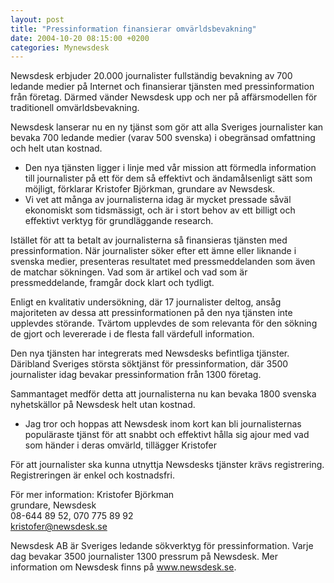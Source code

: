 ```yaml
---
layout: post
title: "Pressinformation finansierar omvärldsbevakning"
date: 2004-10-20 08:15:00 +0200
categories: Mynewsdesk
---
```

 Newsdesk erbjuder 20.000 journalister fullständig bevakning av 700 ledande medier på Internet och finansierar tjänsten med pressinformation från företag. 
Därmed vänder Newsdesk upp och ner på affärsmodellen för traditionell omvärldsbevakning.

Newsdesk lanserar nu en ny tjänst som gör att alla Sveriges journalister kan bevaka 700 ledande medier (varav 500 svenska) i obegränsad omfattning och helt utan kostnad. 

- Den nya tjänsten ligger i linje med vår mission att förmedla information till journalister på ett för dem så effektivt och ändamålsenligt sätt som möjligt, förklarar Kristofer Björkman, grundare av Newsdesk. 
- Vi vet att många av journalisterna idag är mycket pressade såväl ekonomiskt som tidsmässigt, och är i stort behov av ett billigt och effektivt verktyg för grundläggande research.

Istället för att ta betalt av journalisterna så finansieras tjänsten med pressinformation. När journalister söker efter ett ämne eller liknande i svenska medier, presenteras resultatet med pressmeddelanden som även de matchar sökningen. Vad som är artikel och vad som är pressmeddelande, framgår dock klart och tydligt.

Enligt en kvalitativ undersökning, där 17 journalister deltog, ansåg majoriteten av dessa att pressinformationen på den nya tjänsten inte upplevdes störande. Tvärtom upplevdes de som relevanta för den sökning de gjort och levererade i de flesta fall värdefull information.  

Den nya tjänsten har integrerats med Newsdesks befintliga tjänster. Däribland Sveriges största söktjänst för pressinformation, där 3500 journalister idag bevakar pressinformation från 1300 företag. 

Sammantaget medför detta att journalisterna nu kan bevaka 1800 svenska nyhetskällor på Newsdesk helt utan kostnad. 

- Jag tror och hoppas att Newsdesk inom kort kan bli journalisternas populäraste tjänst för att snabbt och effektivt hålla sig ajour med vad som händer i deras omvärld, tillägger Kristofer 

För att journalister ska kunna utnyttja Newsdesks tjänster krävs registrering. Registreringen är enkel och kostnadsfri.

För mer information:
Kristofer Björkman 		
grundare, Newsdesk 	
08-644 89 52, 070 775 89 92 		
kristofer@newsdesk.se 			

Newsdesk AB är Sveriges ledande sökverktyg för pressinformation.
Varje dag bevakar 3500 journalister 1300 pressrum på Newsdesk.
Mer information om Newsdesk finns på www.newsdesk.se.

